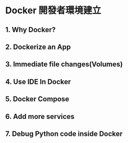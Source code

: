 # Docker 開發者環境建立
## 1. Why Docker?
## 2. Dockerize an App
## 3. Immediate file changes(Volumes)
## 4. Use IDE In Docker
## 5. Docker Compose
## 6. Add more services
## 7. Debug Python code inside Docker